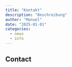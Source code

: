 ```yaml
---
title: "Kontakt"
description: "Beschreibung"
author: "Manuel"
date: "2025-01-01"
categories:
  - news
  - info
---
```


## Contact